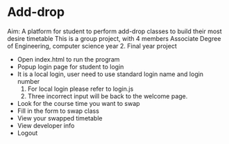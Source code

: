 # Add-drop
Aim: A platform for student to perform add-drop classes to build their most desire timetable
This is a group project, with 4 members
Associate Degree of Engineering, computer science year 2. Final year project

- Open index.html to run the program
- Popup login page for student to login
- It is a local login, user need to use standard login name and login number 
    1. For local login please refer to login.js
    2. Three incorrect input will be back to the welcome page.
- Look for the course time you want to swap
- Fill in the form to swap class
- View your swapped timetable
- View developer info
- Logout
